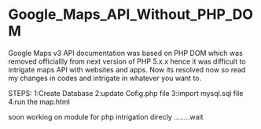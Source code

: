 # Google_Maps_API_Without_PHP_DOM

Google Maps v3 API documentation was based on PHP DOM which was removed officiallly from next version of PHP 5.x.x hence it was difficult to 
intrigate maps API with websites and apps.
Now its resolved now so read my changes in codes and intrigate in whatever you want to.
 


STEPS:
1:Create Database 
2:update Cofig.php file 
3:import mysql.sql file
4:run the map.html

soon working on module for php intrigation direcly ........wait
